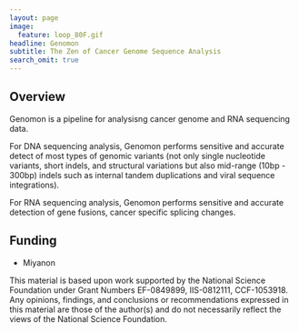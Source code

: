```yaml
---
layout: page
image:
  feature: loop_80F.gif
headline: Genomon 
subtitle: The Zen of Cancer Genome Sequence Analysis 
search_omit: true
---
```


Overview
--------

Genomon is a pipeline for analysisng cancer genome and RNA sequencing data.

For DNA sequencing analysis, Genomon performs sensitive and accurate detect of
most types of genomic variants (not only single nucleotide variants, short indels,
and structural variations but also mid-range (10bp - 300bp) indels such as 
internal tandem duplications and viral sequence integrations).

For RNA sequencing analysis, Genomon performs sensitive and accurate detection of 
gene fusions, cancer specific splicing changes.


Funding
-------
- Miyanon


This material is based upon work supported by the National Science Foundation
under Grant Numbers EF-0849899, IIS-0812111, CCF-1053918. Any opinions,
findings, and conclusions or recommendations expressed in this material are
those of the author(s) and do not necessarily reflect the views of the National
Science Foundation.
